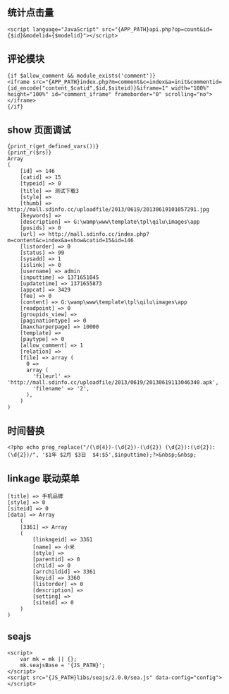 统计点击量
---------
	<script language="JavaScript" src="{APP_PATH}api.php?op=count&id={$id}&modelid={$modelid}"></script>

评论模块
--------
	{if $allow_comment && module_exists('comment')}
	<iframe src="{APP_PATH}index.php?m=comment&c=index&a=init&commentid={id_encode("content_$catid",$id,$siteid)}&iframe=1" width="100%" height="100%" id="comment_iframe" frameborder="0" scrolling="no"></iframe>
	{/if}

show 页面调试
------------
	{print_r(get_defined_vars())}
	{print_r($rs)}
	Array
    (
        [id] => 146
        [catid] => 15
        [typeid] => 0
        [title] => 测试下载3
        [style] =>
        [thumb] => http://mall.sdinfo.cc/uploadfile/2013/0619/20130619101057291.jpg
        [keywords] =>
        [description] => G:\wamp\www\template\tpl\qilu\images\app
        [posids] => 0
        [url] => http://mall.sdinfo.cc/index.php?m=content&c=index&a=show&catid=15&id=146
        [listorder] => 0
        [status] => 99
        [sysadd] => 1
        [islink] => 0
        [username] => admin
        [inputtime] => 1371651045
        [updatetime] => 1371655873
        [appcat] => 3429
        [fee] => 0
        [content] => G:\wamp\www\template\tpl\qilu\images\app
        [readpoint] => 0
        [groupids_view] =>
        [paginationtype] => 0
        [maxcharperpage] => 10000
        [template] =>
        [paytype] => 0
        [allow_comment] => 1
        [relation] =>
        [file] => array (
	      0 =>
	      array (
	        'fileurl' => 'http://mall.sdinfo.cc/uploadfile/2013/0619/20130619113046340.apk',
	        'filename' => '2',
	      ),
	    )
    )

时间替换
-------
	<?php echo preg_replace("/(\d{4})-(\d{2})-(\d{2}) (\d{2}):(\d{2}):(\d{2})/", '$1年 $2月 $3日  $4:$5',$inputtime);?>&nbsp;&nbsp;

linkage 联动菜单
---------------
    [title] => 手机品牌
    [style] => 0
    [siteid] => 0
    [data] => Array
        (
        [3361] => Array
        (
            [linkageid] => 3361
            [name] => 小米
            [style] =>
            [parentid] => 0
            [child] => 0
            [arrchildid] => 3361
            [keyid] => 3360
            [listorder] => 0
            [description] =>
            [setting] =>
            [siteid] => 0
        )
    )

seajs
-----
	<script>
		var mk = mk || {};
		mk.seajsBase = '{JS_PATH}';
	</script>
	<script src="{JS_PATH}libs/seajs/2.0.0/sea.js" data-config="config"></script>
